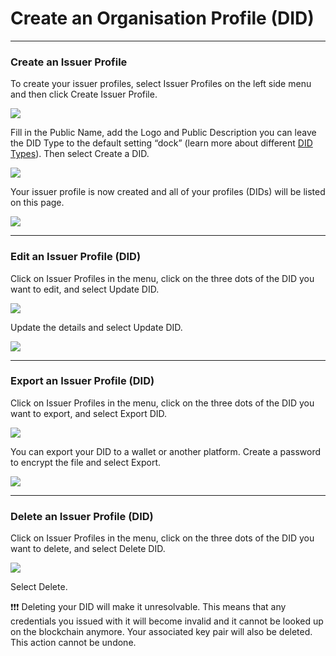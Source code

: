 # Create an Organisation Profile (DID)

***

### Create an Issuer Profile <a href="#h_95e2ff9378" id="h_95e2ff9378"></a>

To create your issuer profiles, select Issuer Profiles on the left side menu and then click Create Issuer Profile.

![](https://downloads.intercomcdn.com/i/o/793568611/6bf7bf1a17127113653a7049/Screenshot+2023-07-26+at+15.29.29.png)

Fill in the Public Name, add the Logo and Public Description you can leave the DID Type to the default setting “dock” (learn more about different [DID Types](https://intercom.help/dock-e5f348e875da/en/articles/8177395-did-types)). Then select Create a DID.

![](https://downloads.intercomcdn.com/i/o/793570251/69fca041a3804be1e0f600cd/Screenshot+2023-07-26+at+15.32.59.png)

Your issuer profile is now created and all of your profiles (DIDs) will be listed on this page.

![](https://downloads.intercomcdn.com/i/o/793575467/cf2d36de276b42641fa0a9e1/Screenshot+2023-07-26+at+15.39.14.png)

***

### Edit an Issuer Profile (DID) <a href="#h_c1052e8bf2" id="h_c1052e8bf2"></a>

Click on Issuer Profiles in the menu, click on the three dots of the DID you want to edit, and select Update DID.

![](https://downloads.intercomcdn.com/i/o/797655642/44684124f3281a56ec8f98fb/Screenshot+2023-08-01+at+14.32.55.png)

Update the details and select Update DID.

![](https://downloads.intercomcdn.com/i/o/797656402/d924d83aea819fb5bd37e346/Screenshot+2023-08-01+at+14.34.16.png)

***

### Export an Issuer Profile (DID) <a href="#h_157926b249" id="h_157926b249"></a>

Click on Issuer Profiles in the menu, click on the three dots of the DID you want to export, and select Export DID.

![](https://downloads.intercomcdn.com/i/o/797657577/15c3bf08cf4cdd52f00a13af/Screenshot+2023-08-01+at+14.35.33.png)

You can export your DID to a wallet or another platform. Create a password to encrypt the file and select Export.

![](https://downloads.intercomcdn.com/i/o/797658873/66234318d10e677cec479706/Screenshot+2023-08-01+at+14.37.22.png)

***

### Delete an Issuer Profile (DID) <a href="#h_88118e48bc" id="h_88118e48bc"></a>

Click on Issuer Profiles in the menu, click on the three dots of the DID you want to delete, and select Delete DID.

![](https://downloads.intercomcdn.com/i/o/797661241/8b0e88ec91385579477d70e9/Screenshot+2023-08-01+at+14.39.46.png)

Select Delete.

❗❗❗ Deleting your DID will make it unresolvable. This means that any credentials you issued with it will become invalid and it cannot be looked up on the blockchain anymore. Your associated key pair will also be deleted. This action cannot be undone.
